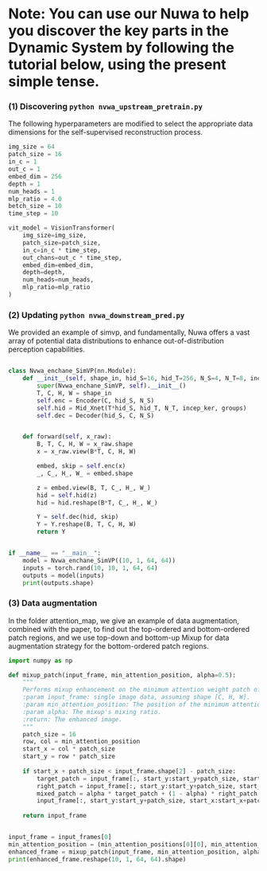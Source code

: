 # Note: You can use our Nuwa to help you discover the key parts in the Dynamic System by following the tutorial below, using the present simple tense.

### (1) Discovering ``` python nvwa_upstream_pretrain.py ```
The following hyperparameters are modified to select the appropriate data dimensions for the self-supervised reconstruction process.
```python
img_size = 64
patch_size = 16
in_c = 1 
out_c = 1
embed_dim = 256  
depth = 1
num_heads = 1
mlp_ratio = 4.0  
betch_size = 10
time_step = 10

vit_model = VisionTransformer(
    img_size=img_size,
    patch_size=patch_size,
    in_c=in_c * time_step,
    out_chans=out_c * time_step,
    embed_dim=embed_dim,
    depth=depth,
    num_heads=num_heads,
    mlp_ratio=mlp_ratio
)
```

### (2) Updating ``` python nvwa_downstream_pred.py ```
We provided an example of simvp, and fundamentally, Nuwa offers a vast array of potential data distributions to enhance out-of-distribution perception capabilities.
```python

class Nvwa_enchane_SimVP(nn.Module):
    def __init__(self, shape_in, hid_S=16, hid_T=256, N_S=4, N_T=8, incep_ker=[3,5,7,11], groups=8):
        super(Nvwa_enchane_SimVP, self).__init__()
        T, C, H, W = shape_in
        self.enc = Encoder(C, hid_S, N_S)
        self.hid = Mid_Xnet(T*hid_S, hid_T, N_T, incep_ker, groups)
        self.dec = Decoder(hid_S, C, N_S)


    def forward(self, x_raw):
        B, T, C, H, W = x_raw.shape
        x = x_raw.view(B*T, C, H, W)

        embed, skip = self.enc(x)
        _, C_, H_, W_ = embed.shape

        z = embed.view(B, T, C_, H_, W_)
        hid = self.hid(z)
        hid = hid.reshape(B*T, C_, H_, W_)

        Y = self.dec(hid, skip)
        Y = Y.reshape(B, T, C, H, W)
        return Y


if __name__ == "__main__":
    model = Nvwa_enchane_SimVP((10, 1, 64, 64))
    inputs = torch.rand(10, 10, 1, 64, 64)
    outputs = model(inputs)
    print(outputs.shape)


```

### (3) Data augmentation 

In the folder attention_map, we give an example of data augmentation, combined with the paper, to find out the top-ordered and bottom-ordered patch regions, and we use top-down and bottom-up Mixup for data augmentation strategy for the bottom-ordered patch regions.

```python
import numpy as np

def mixup_patch(input_frame, min_attention_position, alpha=0.5):
    """
    Performs mixup enhancement on the minimum attention weight patch of the specified image and its right-hand patch.
    :param input_frame: single image data, assuming shape [C, H, W].
    :param min_attention_position: The position of the minimum attention weight patch, in the form (row, col).
    :param alpha: The mixup's mixing ratio.
    :return: The enhanced image.
    """
    patch_size = 16 
    row, col = min_attention_position
    start_x = col * patch_size
    start_y = row * patch_size
    
    if start_x + patch_size < input_frame.shape[2] - patch_size:
        target_patch = input_frame[:, start_y:start_y+patch_size, start_x:start_x+patch_size]
        right_patch = input_frame[:, start_y:start_y+patch_size, start_x+patch_size:start_x+2*patch_size]
        mixed_patch = alpha * target_patch + (1 - alpha) * right_patch
        input_frame[:, start_y:start_y+patch_size, start_x:start_x+patch_size] = mixed_patch
    
    return input_frame


input_frame = input_frames[0] 
min_attention_position = (min_attention_positions[0][0], min_attention_positions[1][0]) 
enhanced_frame = mixup_patch(input_frame, min_attention_position, alpha=0.5)
print(enhanced_frame.reshape(10, 1, 64, 64).shape)
```










